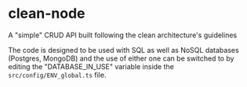 # clean-node
A "simple" CRUD API built following the clean architecture's guidelines

The code is designed to be used with SQL as well as NoSQL databases (Postgres, MongoDB) and the use of either one can be switched to by editing the "DATABASE_IN_USE" variable inside the `src/config/ENV_global.ts` file.
